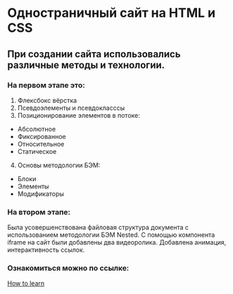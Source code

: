 # Одностраничный сайт на HTML и CSS

## При создании сайта использовались различные методы и технологии.

### На первом этапе это:
1. Флексбокс вёрстка
2. Псевдоэлементы и псевдокласссы
3. Позиционирование элементов в потоке:
* Абсолютное
* Фиксированное
* Относительное
* Статическое
4. Основы методологии БЭМ:
* Блоки
* Элементы
* Модификаторы

### На втором этапе:
Была усовершенствована файловая структура документа
с использованием методологии БЭМ Nested.
С помощью компонента iframe на сайт были добавлены два видеоролика.
Добавлена анимация, интерактивность ссылок.

### Ознакомиться можно по ссылке:
[How to learn](https://jakiehan.github.io/how-to-learn/)
